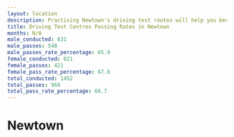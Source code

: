 ```yaml
---
layout: location
description: Practising Newtown's driving test routes will help you become more confident in your gear-changing abilities.
title: Driving Test Centres Passing Rates in Newtown
months: N/A
male_conducted: 831
male_passes: 548
male_passes_rate_percentage: 65.9
female_conducted: 621
female_passes: 421
female_pass_rate_percentage: 67.8
total_conducted: 1452
total_passes: 969
total_pass_rate_percentage: 66.7
---
```


# Newtown

